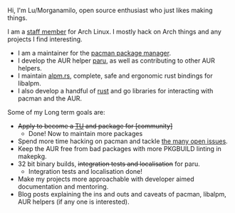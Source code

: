 Hi, I'm Lu/Morganamilo, open source enthusiast who just likes making things.

I am a [staff member](https://www.archlinux.org/people/support-staff/#morganamilo) for Arch Linux. I mostly hack on Arch things and any projects I find interesting.

- I am a maintainer for the [pacman package manager](https://gitlab.archlinux.org/pacman/pacman).
- I develop the AUR helper [paru](https://github.com/Morganamilo/paru), as well as contributing to other AUR helpers.
- I maintain [alpm.rs](https://github.com/Morganamilo/alpm.rs), complete, safe and  ergonomic rust bindings for libalpm.
- I also develop a handful of [rust](https://crates.io/users/morganamilo) and go libraries for interacting with pacman and the AUR.

Some of my Long term goals are:
- ~~Apply to become a [TU](https://wiki.archlinux.org/title/Trusted_Users) and package for [community]~~
    - Done! Now to maintain more packages
- Spend more time hacking on pacman and tackle [the many open issues](https://bugs.archlinux.org/index.php?project=3&do=index&switch=1).
- Keep the AUR free from bad packages with more PKGBUILD linting in makepkg.
- 32 bit binary builds, ~~integration tests and localisation~~ for paru.
    - Integration tests and localisation done!
- Make my projects more approachable with developer aimed documentation and mentoring.
- Blog posts explaining the ins and outs and caveats of pacman, libalpm, AUR helpers (if any one is interested).

